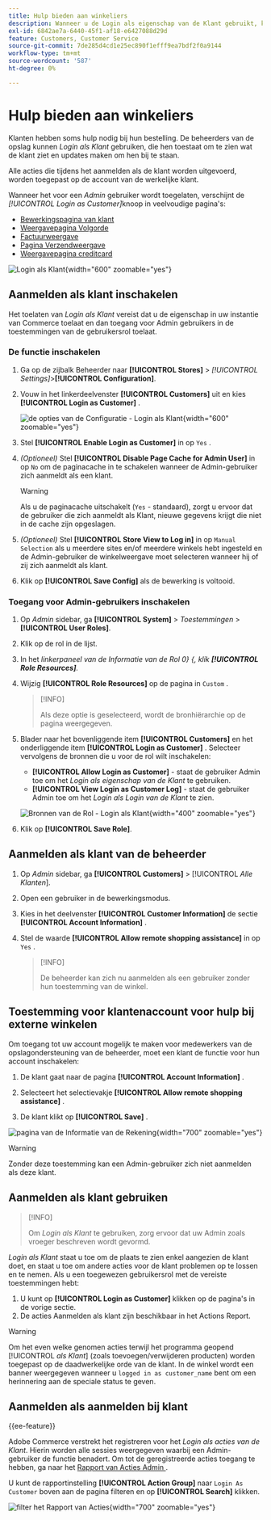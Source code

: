 ```yaml
---
title: Hulp bieden aan winkeliers
description: Wanneer u de Login als eigenschap van de Klant gebruikt, kunt u zien wat de klanten zien en updates namens hen maken.
exl-id: 6842ae7a-6440-45f1-af18-e6427088d29d
feature: Customers, Customer Service
source-git-commit: 7de285d4cd1e25ec890f1efff9ea7bdf2f0a9144
workflow-type: tm+mt
source-wordcount: '587'
ht-degree: 0%

---
```


# Hulp bieden aan winkeliers

Klanten hebben soms hulp nodig bij hun bestelling. De beheerders van de opslag kunnen _Login als Klant_ gebruiken, die hen toestaat om te zien wat de klant ziet en updates maken om hen bij te staan.

Alle acties die tijdens het aanmelden als de klant worden uitgevoerd, worden toegepast op de account van de werkelijke klant.

Wanneer het voor een _Admin_ gebruiker wordt toegelaten, verschijnt de _[!UICONTROL Login as Customer]_&#x200B;knoop in veelvoudige pagina&#39;s:

* [Bewerkingspagina van klant](../customers/update-account.md)
* [Weergavepagina Volgorde](../stores-purchase/order-processing.md)
* [Factuurweergave](../stores-purchase/invoices.md)
* [Pagina Verzendweergave](../stores-purchase/shipments.md)
* [Weergavepagina creditcard](../stores-purchase/credit-memo-create.md)

![ Login als Klant ](assets/login-as-customer.png){width="600" zoomable="yes"}

## Aanmelden als klant inschakelen

Het toelaten van _Login als Klant_ vereist dat u de eigenschap in uw instantie van Commerce toelaat en dan toegang voor Admin gebruikers in de toestemmingen van de gebruikersrol toelaat.

### De functie inschakelen

1. Ga op de zijbalk Beheerder naar **[!UICONTROL Stores]** > _[!UICONTROL Settings]_>**[!UICONTROL Configuration]**.

1. Vouw in het linkerdeelvenster **[!UICONTROL Customers]** uit en kies **[!UICONTROL Login as Customer]** .

   ![ de opties van de Configuratie - Login als Klant ](../configuration-reference/customers/assets/login-as-customer.png){width="600" zoomable="yes"}

1. Stel **[!UICONTROL Enable Login as Customer]** in op `Yes` .

1. _(Optioneel)_ Stel **[!UICONTROL Disable Page Cache for Admin User]** in op `No` om de paginacache in te schakelen wanneer de Admin-gebruiker zich aanmeldt als een klant.

   >[!WARNING]
   >
   > Als u de paginacache uitschakelt (`Yes` - standaard), zorgt u ervoor dat de gebruiker die zich aanmeldt als Klant, nieuwe gegevens krijgt die niet in de cache zijn opgeslagen.

1. _(Optioneel)_ Stel **[!UICONTROL Store View to Log in]** in op `Manual Selection` als u meerdere sites en/of meerdere winkels hebt ingesteld en de Admin-gebruiker de winkelweergave moet selecteren wanneer hij of zij zich aanmeldt als klant.

1. Klik op **[!UICONTROL Save Config]** als de bewerking is voltooid.

### Toegang voor Admin-gebruikers inschakelen

1. Op _Admin_ sidebar, ga **[!UICONTROL System]** > _Toestemmingen_ > **[!UICONTROL User Roles]**.

1. Klik op de rol in de lijst.

1. In het _linkerpaneel van de Informatie van de Rol 0&rbrace; &lbrace;, klik **[!UICONTROL Role Resources]**._

1. Wijzig **[!UICONTROL Role Resources]** op de pagina in `Custom` .

   >[!INFO]
   >
   > Als deze optie is geselecteerd, wordt de bronhiërarchie op de pagina weergegeven.

1. Blader naar het bovenliggende item **[!UICONTROL Customers]** en het onderliggende item **[!UICONTROL Login as Customer]** . Selecteer vervolgens de bronnen die u voor de rol wilt inschakelen:

   * **[!UICONTROL Allow Login as Customer]** - staat de gebruiker Admin toe om het _Login als eigenschap van de Klant_ te gebruiken.
   * **[!UICONTROL View Login as Customer Log]** - staat de gebruiker Admin toe om het _Login als Login van de Klant_ te zien.

   ![ Bronnen van de Rol - Login als Klant ](assets/customers-login-as-customer-role-resources.png){width="400" zoomable="yes"}

1. Klik op **[!UICONTROL Save Role]**.

## Aanmelden als klant van de beheerder

1. Op _Admin_ sidebar, ga **[!UICONTROL Customers]** > [!UICONTROL _Alle Klanten_].

1. Open een gebruiker in de bewerkingsmodus.

1. Kies in het deelvenster **[!UICONTROL Customer Information]** de sectie **[!UICONTROL Account Information]** .

1. Stel de waarde **[!UICONTROL Allow remote shopping assistance]** in op `Yes` .

   >[!INFO]
   >
   >De beheerder kan zich nu aanmelden als een gebruiker zonder hun toestemming van de winkel.

## Toestemming voor klantenaccount voor hulp bij externe winkelen

Om toegang tot uw account mogelijk te maken voor medewerkers van de opslagondersteuning van de beheerder, moet een klant de functie voor hun account inschakelen:

1. De klant gaat naar de pagina **[!UICONTROL Account Information]** .

1. Selecteert het selectievakje **[!UICONTROL Allow remote shopping assistance]** .

1. De klant klikt op **[!UICONTROL Save]** .

![ pagina van de Informatie van de Rekening ](assets/permission.png){width="700" zoomable="yes"}

>[!WARNING]
>
>Zonder deze toestemming kan een Admin-gebruiker zich niet aanmelden als deze klant.

## Aanmelden als klant gebruiken

>[!INFO]
>
>Om _Login als Klant_ te gebruiken, zorg ervoor dat uw Admin zoals vroeger beschreven wordt gevormd.

_Login als Klant_ staat u toe om de plaats te zien enkel aangezien de klant doet, en staat u toe om andere acties voor de klant problemen op te lossen en te nemen. Als u een toegewezen gebruikersrol met de vereiste toestemmingen hebt:

1. U kunt op **[!UICONTROL Login as Customer]** klikken op de pagina&#39;s in de vorige sectie.
1. De acties Aanmelden als klant zijn beschikbaar in het Actions Report.

>[!WARNING]
>
>Om het even welke genomen acties terwijl het programma geopend [!UICONTROL _als Klant_] (zoals toevoegen/verwijderen producten) worden toegepast op de daadwerkelijke orde van de klant. In de winkel wordt een banner weergegeven wanneer u `logged in as customer_name` bent om een herinnering aan de speciale status te geven.

## Aanmelden als aanmelden bij klant

{{ee-feature}}

Adobe Commerce verstrekt het registreren voor het _Login als acties van de Klant_. Hierin worden alle sessies weergegeven waarbij een Admin-gebruiker de functie benadert. Om tot de geregistreerde acties toegang te hebben, ga naar het [ Rapport van Acties Admin ](../systems/action-log-report.md).

U kunt de rapportinstelling **[!UICONTROL Action Group]** naar `Login As Customer` boven aan de pagina filteren en op **[!UICONTROL Search]** klikken.

![ filter het Rapport van Acties ](assets/customers-login-as-customer-log-filter.png){width="700" zoomable="yes"}
